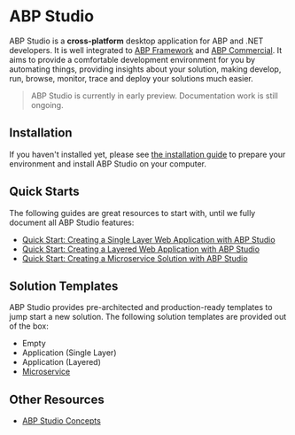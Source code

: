 # ABP Studio

ABP Studio is a **cross-platform** desktop application for ABP and .NET developers. It is well integrated to [ABP Framework](https://abp.io/) and [ABP Commercial](https://commercial.abp.io/). It aims to provide a comfortable development environment for you by automating things, providing insights about your solution, making develop, run, browse, monitor, trace and deploy your solutions much easier.

> ABP Studio is currently in early preview. Documentation work is still ongoing.

## Installation

If you haven't installed yet, please see [the installation guide](installation.md) to prepare your environment and install ABP Studio on your computer.

## Quick Starts

The following guides are great resources to start with, until we fully document all ABP Studio features:

* [Quick Start: Creating a Single Layer Web Application with ABP Studio](quick-starts/single-layer-web-application.md)
* [Quick Start: Creating a Layered Web Application with ABP Studio](quick-starts/layered-web-application.md)
* [Quick Start: Creating a Microservice Solution with ABP Studio](quick-starts/microservice.md)

## Solution Templates

ABP Studio provides pre-architected and production-ready templates to jump start a new solution. The following solution templates are provided out of the box:

* Empty
* Application (Single Layer)
* Application (Layered)
* [Microservice](solution-templates/microservice/index.md)

## Other Resources

* [ABP Studio Concepts](concepts.md)